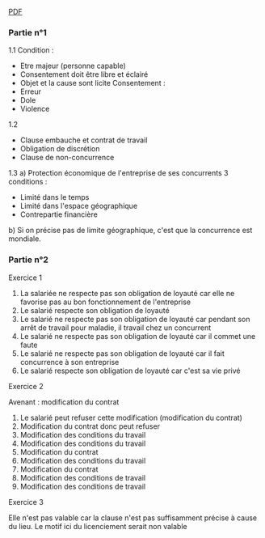 
[PDF](https://moodle.univ-fcomte.fr/pluginfile.php/1770115/mod_resource/content/1/S3_INFO_TD2.pdf)

### Partie n°1
1.1
Condition :
- Etre majeur (personne capable)
- Consentement doit être libre et éclairé
- Objet et la cause sont licite
Consentement : 
- Erreur
- Dole
- Violence

1.2 
- Clause embauche et contrat de travail
- Obligation de discrétion
- Clause de non-concurrence

1.3 
a) Protection économique de l'entreprise de ses concurrents
3 conditions : 
- Limité dans le temps
- Limité dans l'espace géographique
- Contrepartie financière

b) Si on précise pas de limite géographique, c'est que la concurrence est mondiale.



### Partie n°2
Exercice 1 
1. La salariée ne respecte pas son obligation de loyauté car elle ne favorise pas au bon fonctionnement de l'entreprise
2. Le salarié respecte son obligation de loyauté
3. Le salarié ne respecte pas son obligation de loyauté car pendant son arrêt de travail pour maladie, il travail chez un concurrent 
4. Le salarié ne respecte pas son obligation de loyauté car il commet une faute
5. Le salarié ne respecte pas son obligation de loyauté car il fait concurrence à son entreprise
6. Le salarié respecte son obligation de loyauté car c'est sa vie privé

Exercice 2

Avenant : modification du contrat
1. Le salarié peut refuser cette modification (modification du contrat)
2. Modification du contrat donc peut refuser
3. Modification des conditions du travail
4. Modification des conditions du travail
5. Modification du contrat
6. Modification des conditions du travail
7. Modification du contrat
8. Modification des conditions de travail
9. Modification des conditions de travail


Exercice 3

Elle n'est pas valable car la clause n'est pas suffisamment précise à cause du lieu. Le motif ici du licenciement serait non valable
